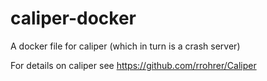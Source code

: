# caliper-docker
A docker file for caliper (which in turn is a crash server)

For details on caliper see https://github.com/rrohrer/Caliper


